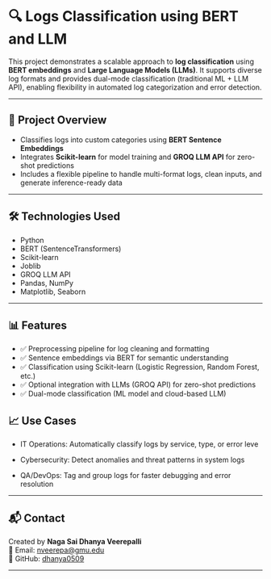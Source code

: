 # 🔍 Logs Classification using BERT and LLM

This project demonstrates a scalable approach to **log classification** using **BERT embeddings** and **Large Language Models (LLMs)**. It supports diverse log formats and provides dual-mode classification (traditional ML + LLM API), enabling flexibility in automated log categorization and error detection.

---

## 🚀 Project Overview

- Classifies logs into custom categories using **BERT Sentence Embeddings**
- Integrates **Scikit-learn** for model training and **GROQ LLM API** for zero-shot predictions
- Includes a flexible pipeline to handle multi-format logs, clean inputs, and generate inference-ready data

---

## 🛠️ Technologies Used

- Python
- BERT (SentenceTransformers)
- Scikit-learn
- Joblib
- GROQ LLM API
- Pandas, NumPy
- Matplotlib, Seaborn

---

## 📊 Features

- ✅ Preprocessing pipeline for log cleaning and formatting
- ✅ Sentence embeddings via BERT for semantic understanding
- ✅ Classification using Scikit-learn (Logistic Regression, Random Forest, etc.)
- ✅ Optional integration with LLMs (GROQ API) for zero-shot predictions
- ✅ Dual-mode classification (ML model and cloud-based LLM)

## 📈 Use Cases
- IT Operations: Automatically classify logs by service, type, or error leve

- Cybersecurity: Detect anomalies and threat patterns in system logs

- QA/DevOps: Tag and group logs for faster debugging and error resolution


---

## 📬 Contact

Created by **Naga Sai Dhanya Veerepalli**  
📧 Email: nveerepa@gmu.edu  
🔗 GitHub: [dhanya0509](https://github.com/dhanya0509)

---
